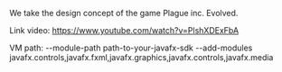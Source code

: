 We take the design concept of the game Plague inc. Evolved.

Link video: https://www.youtube.com/watch?v=PlshXDExFbA

VM path: --module-path path-to-your-javafx-sdk --add-modules javafx.controls,javafx.fxml,javafx.graphics,javafx.controls,javafx.media
